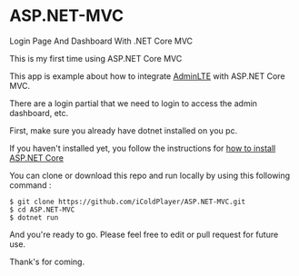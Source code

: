 # ASP.NET-MVC
Login Page And Dashboard With .NET Core MVC

This is my first time using ASP.NET Core MVC

This app is example about how to integrate [AdminLTE](https://adminlte.io) with ASP.NET Core MVC.

There are a login partial that we need to login to access the admin dashboard, etc.


First, make sure you already have dotnet installed on you pc.

If you haven't installed yet, you follow the instructions for [how to install ASP.NET Core](https://dev.notnoob.com/cara-install-asp.net-pada-linux/) 

You can clone or download this repo and run locally by using this following command :
```
$ git clone https://github.com/iColdPlayer/ASP.NET-MVC.git
$ cd ASP.NET-MVC
$ dotnet run
```
And you're ready to go.
Please feel free to edit or pull request for future use.

Thank's for coming.
